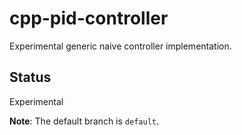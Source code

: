 # cpp-pid-controller
Experimental generic naive controller implementation.

## Status
Experimental

**Note**: The default branch is `default`.

